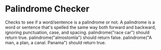 # Palindrome Checker

Checks to see if a word/sentence is a palindrome or not.
A palindrome is a word or sentence that's spelled the same way both forward and backward, ignoring punctuation, case, and spacing.
palindrome("race car") should return true.
palindrome("almostomla") should return false.
palindrome("A man, a plan, a canal. Panama") should return true.
